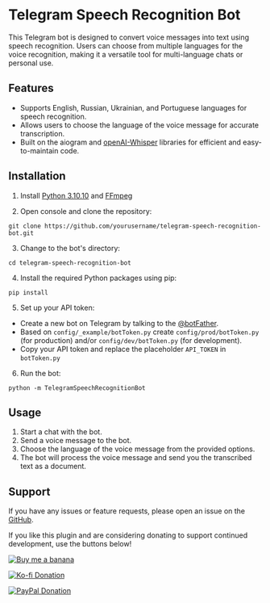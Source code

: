 # Telegram Speech Recognition Bot

This Telegram bot is designed to convert voice messages into text using speech recognition. Users can choose from multiple languages for the voice recognition, making it a versatile tool for multi-language chats or personal use.

## Features

- Supports English, Russian, Ukrainian, and Portuguese languages for speech recognition.
- Allows users to choose the language of the voice message for accurate transcription.
- Built on the aiogram and [openAI-Whisper](https://github.com/openai/whisper) libraries for efficient and easy-to-maintain code.

## Installation

1. Install [Python 3.10.10](https://www.python.org/downloads/release/python-31010/) and [FFmpeg](https://ffmpeg.org/download.html)

2. Open console and clone the repository:

```
git clone https://github.com/yourusername/telegram-speech-recognition-bot.git
```

3. Change to the bot's directory:

```
cd telegram-speech-recognition-bot
```

4. Install the required Python packages using pip:

```
pip install
```

5. Set up your API token:

- Create a new bot on Telegram by talking to the  [@botFather](https://t.me/botfather).
- Based on `config/_example/botToken.py` create `config/prod/botToken.py` (for production) and/or `config/dev/botToken.py` (for development). 
- Copy your API token and replace the placeholder `API_TOKEN` in `botToken.py`

6. Run the bot:

```
python -m TelegramSpeechRecognitionBot
```

## Usage

1. Start a chat with the bot.
2. Send a voice message to the bot.
3. Choose the language of the voice message from the provided options.
4. The bot will process the voice message and send you the transcribed text as a document.


## Support

If you have any issues or feature requests, please open an issue on the [GitHub](https://github.com/soberhacker/telegram-speech-recognition-bot).

If you like this plugin and are considering donating to support continued development, use the buttons below!

[![Buy me a banana](https://img.buymeacoffee.com/button-api/?text=Buy%20me%20a%20banana&emoji=🍌&slug=soberhacker&button_colour=5F5F5F&font_colour=ffffff&font_family=Cookie&outline_colour=000000&coffee_colour=FFDD00)](https://www.buymeacoffee.com/soberhacker)

[![Ko-fi Donation](https://ko-fi.com/img/githubbutton_sm.svg)](https://ko-fi.com/soberhacker)

[![PayPal Donation](https://www.paypalobjects.com/webstatic/en_US/i/buttons/PP_logo_h_100x26.png)](https://www.paypal.com/donate/?hosted_button_id=VYSCUZX8MYGCU)
